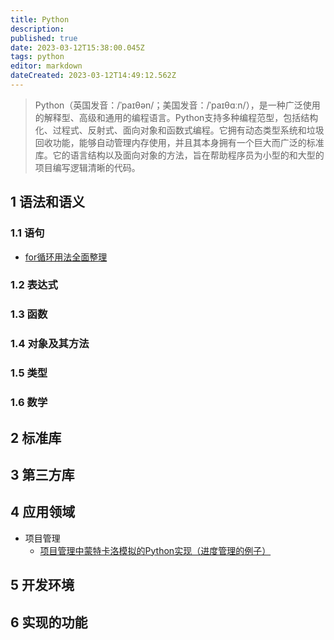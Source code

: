 ```yaml
---
title: Python
description: 
published: true
date: 2023-03-12T15:38:00.045Z
tags: python
editor: markdown
dateCreated: 2023-03-12T14:49:12.562Z
---
```


> Python（英国发音：/ˈpaɪθən/；美国发音：/ˈpaɪθɑːn/），是一种广泛使用的解释型、高级和通用的编程语言。Python支持多种编程范型，包括结构化、过程式、反射式、面向对象和函数式编程。它拥有动态类型系统和垃圾回收功能，能够自动管理内存使用，并且其本身拥有一个巨大而广泛的标准库。它的语言结构以及面向对象的方法，旨在帮助程序员为小型的和大型的项目编写逻辑清晰的代码。

## 1 语法和语义

### 1.1 语句

- [for循环用法全面整理](/zh/Python/basic/for循环用法全面整理)
### 1.2 表达式

### 1.3 函数

### 1.4 对象及其方法

### 1.5 类型

### 1.6 数学

## 2 标准库

## 3 第三方库

## 4 应用领域

- 项目管理
	- [项目管理中蒙特卡洛模拟的Python实现（进度管理的例子）](/zh/开发技术/python/应用实践/项目管理/项目管理中蒙特卡洛模拟的Python实现（进度管理的例子）)
## 5 开发环境

## 6 实现的功能
